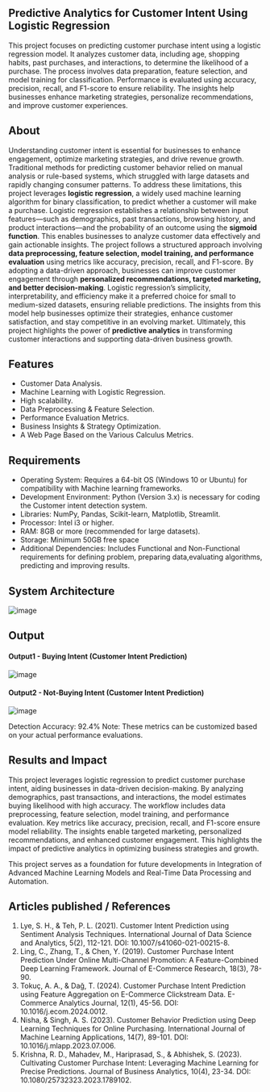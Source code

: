 ## Predictive Analytics for Customer Intent Using Logistic Regression
This project focuses on predicting customer purchase intent using a logistic regression model. It analyzes customer data, including age, shopping habits, past purchases, and interactions, to determine the likelihood of a purchase. The process involves data preparation, feature selection, and model training for classification. Performance is evaluated using accuracy, precision, recall, and F1-score to ensure reliability. The insights help businesses enhance marketing strategies, personalize recommendations, and improve customer experiences.

## About
<!--Detailed Description about the project-->
Understanding customer intent is essential for businesses to enhance engagement, optimize marketing strategies, and drive revenue growth. Traditional methods for predicting customer behavior relied on manual analysis or rule-based systems, which struggled with large datasets and rapidly changing consumer patterns. To address these limitations, this project leverages **logistic regression**, a widely used machine learning algorithm for binary classification, to predict whether a customer will make a purchase. Logistic regression establishes a relationship between input features—such as demographics, past transactions, browsing history, and product interactions—and the probability of an outcome using the **sigmoid function**. This enables businesses to analyze customer data effectively and gain actionable insights. The project follows a structured approach involving **data preprocessing, feature selection, model training, and performance evaluation** using metrics like accuracy, precision, recall, and F1-score. By adopting a data-driven approach, businesses can improve customer engagement through **personalized recommendations, targeted marketing, and better decision-making**. Logistic regression’s simplicity, interpretability, and efficiency make it a preferred choice for small to medium-sized datasets, ensuring reliable predictions. The insights from this model help businesses optimize their strategies, enhance customer satisfaction, and stay competitive in an evolving market. Ultimately, this project highlights the power of **predictive analytics** in transforming customer interactions and supporting data-driven business growth.

## Features
<!--List the features of the project as shown below-->
- Customer Data Analysis.
- Machine Learning with Logistic Regression.
- High scalability.
- Data Preprocessing & Feature Selection.
- Performance Evaluation Metrics.
- Business Insights & Strategy Optimization.
- A Web Page Based on the Various Calculus Metrics.

## Requirements
<!--List the requirements of the project as shown below-->
* Operating System: Requires a 64-bit OS (Windows 10 or Ubuntu) for compatibility with Machine learning frameworks.
* Development Environment: Python (Version 3.x) is necessary for coding the Customer intent detection system.
* Libraries: NumPy, Pandas, Scikit-learn, Matplotlib, Streamlit.
* Processor: Intel i3 or higher.
* RAM: 8GB or more (recommended for large datasets).
* Storage: Minimum 50GB free space
* Additional Dependencies: Includes Functional and Non-Functional requirements for defining problem, preparing data,evaluating algorithms, predicting and improving results.

## System Architecture
<!--Embed the system architecture diagram as shown below-->

![image](https://github.com/user-attachments/assets/89d7d189-5ba7-4a98-8049-5885646f5c5a)



## Output

<!--Embed the Output picture at respective places as shown below as shown below-->
#### Output1 - Buying Intent (Customer Intent Prediction)

![image](https://github.com/user-attachments/assets/66a2a390-8b4f-4d59-aaa4-5b572c703fd6)


#### Output2 - Not-Buying Intent (Customer Intent Prediction)
![image](https://github.com/user-attachments/assets/3646af05-8bc2-4214-b5a1-9aaa48508bcf)


Detection Accuracy: 92.4%
Note: These metrics can be customized based on your actual performance evaluations.


## Results and Impact
<!--Give the results and impact as shown below-->
This project leverages logistic regression to predict customer purchase intent, aiding businesses in data-driven decision-making. By analyzing demographics, past transactions, and interactions, the model estimates buying likelihood with high accuracy. The workflow includes data preprocessing, feature selection, model training, and performance evaluation. Key metrics like accuracy, precision, recall, and F1-score ensure model reliability. The insights enable targeted marketing, personalized recommendations, and enhanced customer engagement. This highlights the impact of predictive analytics in optimizing business strategies and growth.

This project serves as a foundation for future developments in Integration of Advanced Machine Learning Models and
Real-Time Data Processing and Automation.


## Articles published / References
1.	Lye, S. H., & Teh, P. L. (2021). Customer Intent Prediction using Sentiment Analysis Techniques. International Journal of Data Science and Analytics, 5(2), 112-121. DOI: 10.1007/s41060-021-00215-8.
2.	Ling, C., Zhang, T., & Chen, Y. (2019). Customer Purchase Intent Prediction Under Online Multi-Channel Promotion: A Feature-Combined Deep Learning Framework. Journal of E-Commerce Research, 18(3), 78-90.
3.	Tokuç, A. A., & Dağ, T. (2024). Customer Purchase Intent Prediction using Feature Aggregation on E-Commerce Clickstream Data. E-Commerce Analytics Journal, 12(1), 45-56. DOI: 10.1016/j.ecom.2024.0012.
4.	Nisha, & Singh, A. S. (2023). Customer Behavior Prediction using Deep Learning Techniques for Online Purchasing. International Journal of Machine Learning Applications, 14(7), 89-101. DOI: 10.1016/j.mlapp.2023.07.006.
5.	Krishna, R. D., Mahadev, M., Hariprasad, S., & Abhishek, S. (2023). Cultivating Customer Purchase Intent: Leveraging Machine Learning for Precise Predictions. Journal of Business Analytics, 10(4), 23-34. DOI: 10.1080/25732323.2023.1789102.




